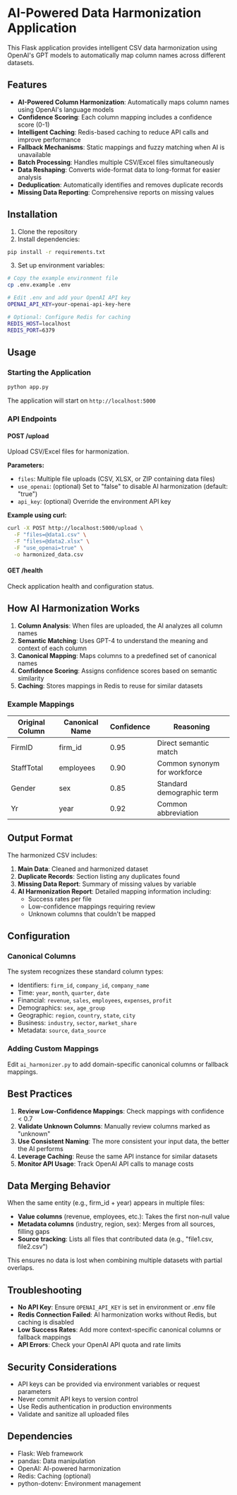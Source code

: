 # AI-Powered Data Harmonization Application

This Flask application provides intelligent CSV data harmonization using OpenAI's GPT models to automatically map column names across different datasets.

## Features

- **AI-Powered Column Harmonization**: Automatically maps column names using OpenAI's language models
- **Confidence Scoring**: Each column mapping includes a confidence score (0-1)
- **Intelligent Caching**: Redis-based caching to reduce API calls and improve performance
- **Fallback Mechanisms**: Static mappings and fuzzy matching when AI is unavailable
- **Batch Processing**: Handles multiple CSV/Excel files simultaneously
- **Data Reshaping**: Converts wide-format data to long-format for easier analysis
- **Deduplication**: Automatically identifies and removes duplicate records
- **Missing Data Reporting**: Comprehensive reports on missing values

## Installation

1. Clone the repository
2. Install dependencies:
```bash
pip install -r requirements.txt
```

3. Set up environment variables:
```bash
# Copy the example environment file
cp .env.example .env

# Edit .env and add your OpenAI API key
OPENAI_API_KEY=your-openai-api-key-here

# Optional: Configure Redis for caching
REDIS_HOST=localhost
REDIS_PORT=6379
```

## Usage

### Starting the Application

```bash
python app.py
```

The application will start on `http://localhost:5000`

### API Endpoints

#### POST /upload
Upload CSV/Excel files for harmonization.

**Parameters:**
- `files`: Multiple file uploads (CSV, XLSX, or ZIP containing data files)
- `use_openai`: (optional) Set to "false" to disable AI harmonization (default: "true")
- `api_key`: (optional) Override the environment API key

**Example using curl:**
```bash
curl -X POST http://localhost:5000/upload \
  -F "files=@data1.csv" \
  -F "files=@data2.xlsx" \
  -F "use_openai=true" \
  -o harmonized_data.csv
```

#### GET /health
Check application health and configuration status.

## How AI Harmonization Works

1. **Column Analysis**: When files are uploaded, the AI analyzes all column names
2. **Semantic Matching**: Uses GPT-4 to understand the meaning and context of each column
3. **Canonical Mapping**: Maps columns to a predefined set of canonical names
4. **Confidence Scoring**: Assigns confidence scores based on semantic similarity
5. **Caching**: Stores mappings in Redis to reuse for similar datasets

### Example Mappings

| Original Column | Canonical Name | Confidence | Reasoning |
|----------------|----------------|------------|-----------|
| FirmID | firm_id | 0.95 | Direct semantic match |
| StaffTotal | employees | 0.90 | Common synonym for workforce |
| Gender | sex | 0.85 | Standard demographic term |
| Yr | year | 0.92 | Common abbreviation |

## Output Format

The harmonized CSV includes:
1. **Main Data**: Cleaned and harmonized dataset
2. **Duplicate Records**: Section listing any duplicates found
3. **Missing Data Report**: Summary of missing values by variable
4. **AI Harmonization Report**: Detailed mapping information including:
   - Success rates per file
   - Low-confidence mappings requiring review
   - Unknown columns that couldn't be mapped

## Configuration

### Canonical Columns

The system recognizes these standard column types:
- Identifiers: `firm_id`, `company_id`, `company_name`
- Time: `year`, `month`, `quarter`, `date`
- Financial: `revenue`, `sales`, `employees`, `expenses`, `profit`
- Demographics: `sex`, `age_group`
- Geographic: `region`, `country`, `state`, `city`
- Business: `industry`, `sector`, `market_share`
- Metadata: `source`, `data_source`

### Adding Custom Mappings

Edit `ai_harmonizer.py` to add domain-specific canonical columns or fallback mappings.

## Best Practices

1. **Review Low-Confidence Mappings**: Check mappings with confidence < 0.7
2. **Validate Unknown Columns**: Manually review columns marked as "unknown"
3. **Use Consistent Naming**: The more consistent your input data, the better the AI performs
4. **Leverage Caching**: Reuse the same API instance for similar datasets
5. **Monitor API Usage**: Track OpenAI API calls to manage costs

## Data Merging Behavior

When the same entity (e.g., firm_id + year) appears in multiple files:
- **Value columns** (revenue, employees, etc.): Takes the first non-null value
- **Metadata columns** (industry, region, sex): Merges from all sources, filling gaps
- **Source tracking**: Lists all files that contributed data (e.g., "file1.csv, file2.csv")

This ensures no data is lost when combining multiple datasets with partial overlaps.

## Troubleshooting

- **No API Key**: Ensure `OPENAI_API_KEY` is set in environment or .env file
- **Redis Connection Failed**: AI harmonization works without Redis, but caching is disabled
- **Low Success Rates**: Add more context-specific canonical columns or fallback mappings
- **API Errors**: Check your OpenAI API quota and rate limits

## Security Considerations

- API keys can be provided via environment variables or request parameters
- Never commit API keys to version control
- Use Redis authentication in production environments
- Validate and sanitize all uploaded files

## Dependencies

- Flask: Web framework
- pandas: Data manipulation
- OpenAI: AI-powered harmonization
- Redis: Caching (optional)
- python-dotenv: Environment management 